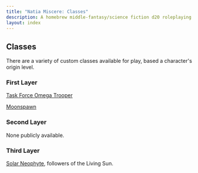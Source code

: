 ```yaml
---
title: "Natia Miscere: Classes"
description: A homebrew middle-fantasy/science fiction d20 roleplaying game system based on Pathfinder
layout: index
---
```


## Classes

There are a variety of custom classes available for play, based a character's origin level.

### First Layer

[Task Force Omega Trooper](/classes/first-layer/trooper)

[Moonspawn](/classes/first-layer/moonspawn)

### Second Layer

None publicly available.

### Third Layer

[Solar Neophyte](/classes/third-layer/solar-neophyte), followers of the Living Sun.
